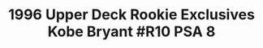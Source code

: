 ---
layout: card
tags: card
title: "1996 Upper Deck Rookie Exclusives Kobe Bryant #R10 PSA 8"
image: /images/uploads/1996-upper-deck-rookie-exclusives-kobe-bryant-8.webp
sport: Basketball
year: 1996
brand: Upper Deck Rookie Exclusives
subset: ""
player: Kobe Bryant
lastName: Bryant
number: "R10"
isRookie: true
condition: PSA 8
type: Cheap
value: 47
displayCase: "7"
---